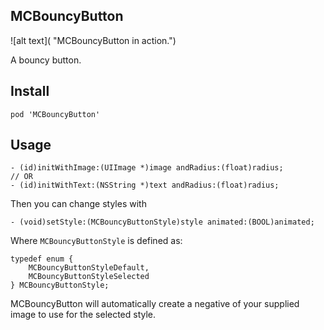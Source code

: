 ## MCBouncyButton

![alt text]( "MCBouncyButton in action.")

A bouncy button.

## Install

`pod 'MCBouncyButton'`

## Usage

```objc
- (id)initWithImage:(UIImage *)image andRadius:(float)radius;
// OR
- (id)initWithText:(NSString *)text andRadius:(float)radius;
```

Then you can change styles with

```objc
- (void)setStyle:(MCBouncyButtonStyle)style animated:(BOOL)animated;
```

Where `MCBouncyButtonStyle` is defined as:

```objc
typedef enum {
    MCBouncyButtonStyleDefault,
    MCBouncyButtonStyleSelected
} MCBouncyButtonStyle;
```

MCBouncyButton will automatically create a negative of your supplied image to use for the selected style.